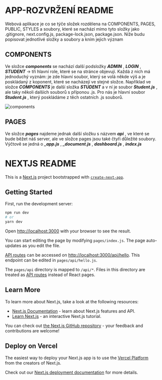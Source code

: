 # APP-ROZVRŽENÍ README

Webová aplikace je co se týče složek rozdělena na COMPONENTS, PAGES, PUBLIC, STYLES a soubory, které se nachází mimo tyto složky jako .gitignore, next.config.js, package-lock.json, package.json. Níže budu popisovat jednotlivé složky a soubory a kním jejich význam

## COMPONENTS

Ve složce __*components*__  se nachází další podsložky __*ADMIN*__ , __*LOGIN*__ , __*STUDENT*__  -> tři hlavní role, které se na stránce objevují. Každá z nich má jednoduchý vyznám: je zde hlavní soubor, který se volá někde výš a je poskládaný z koponent, které se nacházejí ve stejné složce. Například ve složce __*COMPONENTS*__  je další složka __*STUDENT*__  a v ní je soubor __*Student.js*__ , ale taky několi dalších souborů s příponou .js. Pro nás je hlavní soubor __*Student.js*__ , který poskládáme z těch ostatních .js souborů. 

![components](https://user-images.githubusercontent.com/47132583/195803207-3ec83d83-5cc0-4364-bad9-9f065084c452.png)

## PAGES

Ve složce __*pages*__ najdeme jednak další složku s názvem __*api*__ , ve které se bude běžet náš server, ale ve složce pages jsou také čtyři důležité soubory. Výčtově se jedná o __*_app.js*__ ,  __*_document.js*__ , __*dashboard.js*__ , __*index.js*__ 

# NEXTJS README

This is a [Next.js](https://nextjs.org/) project bootstrapped with [`create-next-app`](https://github.com/vercel/next.js/tree/canary/packages/create-next-app).

## Getting Started

First, run the development server:

```bash
npm run dev
# or
yarn dev
```

Open [http://localhost:3000](http://localhost:3000) with your browser to see the result.

You can start editing the page by modifying `pages/index.js`. The page auto-updates as you edit the file.

[API routes](https://nextjs.org/docs/api-routes/introduction) can be accessed on [http://localhost:3000/api/hello](http://localhost:3000/api/hello). This endpoint can be edited in `pages/api/hello.js`.

The `pages/api` directory is mapped to `/api/*`. Files in this directory are treated as [API routes](https://nextjs.org/docs/api-routes/introduction) instead of React pages.

## Learn More

To learn more about Next.js, take a look at the following resources:

- [Next.js Documentation](https://nextjs.org/docs) - learn about Next.js features and API.
- [Learn Next.js](https://nextjs.org/learn) - an interactive Next.js tutorial.

You can check out [the Next.js GitHub repository](https://github.com/vercel/next.js/) - your feedback and contributions are welcome!

## Deploy on Vercel

The easiest way to deploy your Next.js app is to use the [Vercel Platform](https://vercel.com/new?utm_medium=default-template&filter=next.js&utm_source=create-next-app&utm_campaign=create-next-app-readme) from the creators of Next.js.

Check out our [Next.js deployment documentation](https://nextjs.org/docs/deployment) for more details.
